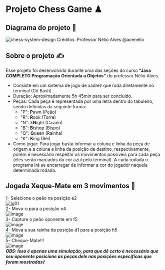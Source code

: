 # Projeto Chess Game ♟

## Diagrama do projeto 📃
![chess-system-design](https://github.com/user-attachments/assets/3b01a879-ee5e-4dfb-97f5-6a4755ea7f54)
Créditos: Professor Nélio Alves @acenelio

## Sobre o projeto ✍
Esse projeto foi desenvolvido durante uma das seções do curso **"Java COMPLETO Programação Orientada a Objetos"** do professor Nélio Alves.<br>
- Consiste em um sistema de jogo de xadrez que roda diretamente no terminal (Git Bash)<br>
- Duração: Aproximadamente 5h 45min para ser concluído.<br>
- Peças: Cada peça é representada por uma letra dentro do tabuleiro, sendo definidas da seguinte forma:
  - "P": **P**awn (Peão)
  - "R": **R**ook (Torre)
  - "N": k**N**ight (Cavalo)
  - "B": **B**ishop (Bispo)
  - "Q": **Q**ueen (Rainha)
  - "K": **K**ing (Rei)
- Como jogar: Para jogar basta informar a coluna e linha da peça de origem e a coluna e linha da posição de destino, respectivamente, porém é necessário respeitar os movimentos possíveis para cada peça
(eles serão marcados da cor azul pelo terminal). A cada rodada o programa irá se encarregar de informar a cor do jogador naquela determinada rodada.

## Jogada Xeque-Mate em 3 movimentos 👑
1- Selecione o peão na posição e2<br>
![jg01](https://github.com/user-attachments/assets/f74d992c-4b65-4f33-96b2-0d04e48faace)<br>
2- Mova-o para a posição e4<br>
![image](https://github.com/user-attachments/assets/b52b8b6a-5375-4025-af2a-a2e7d386010b)<br>
3- Capture o peão oponente em f5<br>
![image](https://github.com/user-attachments/assets/e31bb231-f50a-4808-9688-8ac1c160b64b)<br>
4- Mova a sua rainha da posição d1 para a posição h5<br>
![image](https://github.com/user-attachments/assets/b2eee74a-a817-41a9-98cb-76f9abdcd510)<br> 
5- Cheque-Mate!!!<br>
![image](https://github.com/user-attachments/assets/84c94d78-e684-4a1d-95dc-b65b9394ac4c)<br>
***OBS: Isso é apenas uma simulação, para que dê certo é necessário que seu oponente posicione as peças dele nas posições específicas que foram mostradas❗***
